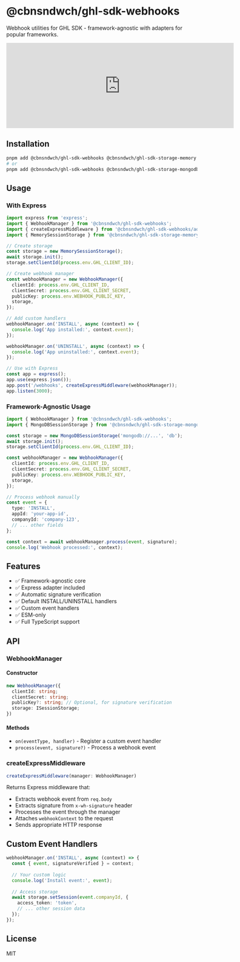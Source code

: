 # @cbnsndwch/ghl-sdk-webhooks

Webhook utilities for GHL SDK - framework-agnostic with adapters for popular frameworks.

<iframe src="https://github.com/sponsors/cbnsndwch/card" title="Sponsor cbnsndwch" height="225" width="600" style="border: 0;"></iframe>

## Installation

```bash
pnpm add @cbnsndwch/ghl-sdk-webhooks @cbnsndwch/ghl-sdk-storage-memory
# or
pnpm add @cbnsndwch/ghl-sdk-webhooks @cbnsndwch/ghl-sdk-storage-mongodb mongodb
```

## Usage

### With Express

```typescript
import express from 'express';
import { WebhookManager } from '@cbnsndwch/ghl-sdk-webhooks';
import { createExpressMiddleware } from '@cbnsndwch/ghl-sdk-webhooks/adapters/express';
import { MemorySessionStorage } from '@cbnsndwch/ghl-sdk-storage-memory';

// Create storage
const storage = new MemorySessionStorage();
await storage.init();
storage.setClientId(process.env.GHL_CLIENT_ID);

// Create webhook manager
const webhookManager = new WebhookManager({
  clientId: process.env.GHL_CLIENT_ID,
  clientSecret: process.env.GHL_CLIENT_SECRET,
  publicKey: process.env.WEBHOOK_PUBLIC_KEY,
  storage,
});

// Add custom handlers
webhookManager.on('INSTALL', async (context) => {
  console.log('App installed:', context.event);
});

webhookManager.on('UNINSTALL', async (context) => {
  console.log('App uninstalled:', context.event);
});

// Use with Express
const app = express();
app.use(express.json());
app.post('/webhooks', createExpressMiddleware(webhookManager));
app.listen(3000);
```

### Framework-Agnostic Usage

```typescript
import { WebhookManager } from '@cbnsndwch/ghl-sdk-webhooks';
import { MongoDBSessionStorage } from '@cbnsndwch/ghl-sdk-storage-mongodb';

const storage = new MongoDBSessionStorage('mongodb://...', 'db');
await storage.init();
storage.setClientId(process.env.GHL_CLIENT_ID);

const webhookManager = new WebhookManager({
  clientId: process.env.GHL_CLIENT_ID,
  clientSecret: process.env.GHL_CLIENT_SECRET,
  publicKey: process.env.WEBHOOK_PUBLIC_KEY,
  storage,
});

// Process webhook manually
const event = {
  type: 'INSTALL',
  appId: 'your-app-id',
  companyId: 'company-123',
  // ... other fields
};

const context = await webhookManager.process(event, signature);
console.log('Webhook processed:', context);
```

## Features

- ✅ Framework-agnostic core
- ✅ Express adapter included
- ✅ Automatic signature verification
- ✅ Default INSTALL/UNINSTALL handlers
- ✅ Custom event handlers
- ✅ ESM-only
- ✅ Full TypeScript support

## API

### WebhookManager

#### Constructor

```typescript
new WebhookManager({
  clientId: string;
  clientSecret: string;
  publicKey?: string; // Optional, for signature verification
  storage: ISessionStorage;
})
```

#### Methods

- `on(eventType, handler)` - Register a custom event handler
- `process(event, signature?)` - Process a webhook event

### createExpressMiddleware

```typescript
createExpressMiddleware(manager: WebhookManager)
```

Returns Express middleware that:

- Extracts webhook event from `req.body`
- Extracts signature from `x-wh-signature` header
- Processes the event through the manager
- Attaches `webhookContext` to the request
- Sends appropriate HTTP response

## Custom Event Handlers

```typescript
webhookManager.on('INSTALL', async (context) => {
  const { event, signatureVerified } = context;
  
  // Your custom logic
  console.log('Install event:', event);
  
  // Access storage
  await storage.setSession(event.companyId, {
    access_token: 'token',
    // ... other session data
  });
});
```

## License

MIT
